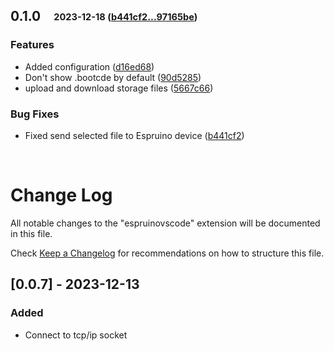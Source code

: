 ## **0.1.0**&emsp;<sub><sup>2023-12-18 ([b441cf2...97165be](https://github.com/mariusgundersen/EspruinoVSCode/compare/b441cf29105ad94b5161d40902c599b5bdaf6e33...97165bed01c4633a22ebf3cb7f5d7a0d02a61c50?diff=split))</sup></sub>

### Features

- Added configuration ([d16ed68](https://github.com/mariusgundersen/EspruinoVSCode/commit/d16ed68c2238e1337d3766d16c548d4e0868c9d1))
- Don't show \.bootcde by default ([90d5285](https://github.com/mariusgundersen/EspruinoVSCode/commit/90d5285dcb4d7b4613195c2cdb0477d8f7143b1a))
- upload and download storage files ([5667c66](https://github.com/mariusgundersen/EspruinoVSCode/commit/5667c661b55e279ff8879ca61710a19b3192b86d))

### Bug Fixes

- Fixed send selected file to Espruino device ([b441cf2](https://github.com/mariusgundersen/EspruinoVSCode/commit/b441cf29105ad94b5161d40902c599b5bdaf6e33))

<br>

# Change Log

All notable changes to the "espruinovscode" extension will be documented in this file.

Check [Keep a Changelog](http://keepachangelog.com/) for recommendations on how to structure this file.

## [0.0.7] - 2023-12-13

### Added

- Connect to tcp/ip socket
